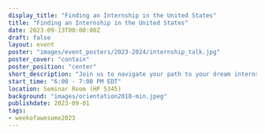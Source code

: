 ```yaml
---
display_title: "Finding an Internship in the United States"
title: "Finding an Internship in the United States"
date: 2023-09-13T00:00:00Z
draft: false
layout: event
poster: "images/event_posters/2023-2024/internship_talk.jpg"
poster_cover: "contain"
poster_position: "center"
short_description: "Join us to navigate your path to your dream internship."
start_time: "6:00 - 7:00 PM EDT"
location: Seminar Room (HP 5345)
background: "images/orientation2018-min.jpeg"
publishdate: 2023-09-01
tags:
- weekofawesome2023
---
```

